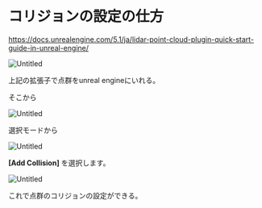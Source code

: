 # コリジョンの設定の仕方

https://docs.unrealengine.com/5.1/ja/lidar-point-cloud-plugin-quick-start-guide-in-unreal-engine/

![Untitled](https://prod-files-secure.s3.us-west-2.amazonaws.com/b50220d6-48fe-49c1-a5c7-ed9d28f8cec0/d6d842b7-ff58-453d-a448-9cbab1badc79/Untitled.png)

上記の拡張子で点群をunreal engineにいれる。

そこから

![Untitled](https://prod-files-secure.s3.us-west-2.amazonaws.com/b50220d6-48fe-49c1-a5c7-ed9d28f8cec0/df516ac8-4fbc-4825-bc6a-a38dd97e01d1/Untitled.png)

選択モードから

![Untitled](https://prod-files-secure.s3.us-west-2.amazonaws.com/b50220d6-48fe-49c1-a5c7-ed9d28f8cec0/73c410fc-b57e-4919-8bdf-0e47a987aaa2/Untitled.png)

**[Add Collision]** を選択します。

![Untitled](https://prod-files-secure.s3.us-west-2.amazonaws.com/b50220d6-48fe-49c1-a5c7-ed9d28f8cec0/1ed2ca0a-dbab-4eea-b2f5-e7c1a46f655d/Untitled.png)

これで点群のコリジョンの設定ができる。
